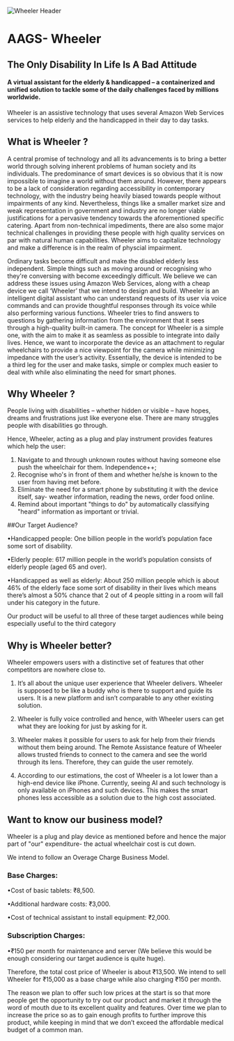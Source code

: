 ![Wheeler Header](https://github.com/akshatvg/AAGS-Wheeler/blob/master/header.png "Wheeler Header")

# AAGS- Wheeler

## The Only Disability In Life Is A Bad Attitude

#### A virtual assistant for the elderly & handicapped – a containerized and unified solution to tackle some of the daily challenges faced by millions worldwide. 

Wheeler is an assistive technology that uses several Amazon Web Services services to help elderly and the handicapped in their day to day tasks.


## What is Wheeler ?

A central promise of technology and all its advancements is to bring a better world through solving inherent problems of human society and its individuals. The predominance of smart devices is so obvious that it is now impossible to imagine a world without them around. However, there appears to be a lack of consideration regarding accessibility in contemporary technology, with the industry being heavily biased towards people without impairments of any kind. Nevertheless, things like a smaller market size and weak representation in government and industry are no longer viable justifications for a pervasive tendency towards the aforementioned specific catering. Apart from non-technical impediments, there are also some major technical challenges in providing these people with high quality services on par with natural human capabilities. Wheeler aims to capitalize technology and make a difference is in the realm of physcial impairment. 

Ordinary tasks become difficult and make the disabled elderly less independent. Simple things such as moving around or recognising who they're conversing with become exceedingly difficult. We believe we can address these issues using Amazon Web Services, along with a cheap device we call ‘Wheeler’ that we intend to design and build. Wheeler is an intelligent digital assistant who can understand requests of its user via voice commands and can provide thoughtful responses through its voice while also performing various functions. Wheeler tries to find answers to questions by gathering information from the environment that it sees through a high-quality built-in camera. The concept for Wheeler is a simple one, with the aim to make it as seamless as possible to integrate into daily lives. Hence, we want to incorporate the device as an attachment to regular wheelchairs to provide a nice viewpoint for the camera while minimizing impedance with the user’s activity. Essentially, the device is intended to be a third leg for the user and make tasks, simple or complex much easier to deal with while also eliminating the need for smart phones.


## Why Wheeler ?

People living with disabilities – whether hidden or visible – have hopes, dreams and frustrations just like everyone else. There are many struggles people with disabilities go through. 

Hence, Wheeler, acting as a plug and play instrument provides features which help the user:
1) Navigate to and through unknown routes without having someone else push the wheelchair for them. 
                             Independence++;
2) Recognise who's in front of them and whether he/she is known to the user from having met before.
3) Eliminate the need for a smart phone by substituting it with the device itself, say- weather information, reading the news, order food online.
4) Remind about important "things to do" by automatically classifying "heard" information as important or trivial.


##Our Target Audience?

•Handicapped people: One billion people in the world’s population face some sort of disability. 

•Elderly people: 617 million people in the world’s population consists of elderly people (aged 65 and over). 

•Handicapped as well as elderly: About 250 million people which is about 46% of the elderly face some sort of disability in their lives which means there’s almost a 50% chance that 2 out of 4 people sitting in a room will fall under his category in the future. 

Our product will be useful to all three of these target audiences while being especially useful to the third category


## Why is Wheeler better?

Wheeler empowers users with a distinctive set of features that other competitors are nowhere close to.

1. It’s all about the unique user experience that Wheeler delivers. Wheeler is supposed to be like a buddy who is
there to support and guide its users. It is a new platform and isn’t comparable to any other existing
solution. 

2. Wheeler is fully voice controlled and hence, with Wheeler users can get what they are looking for just by asking for it.

3. Wheeler makes it possible for users to ask for help from their friends without them being around. The Remote
Assistance feature of Wheeler allows trusted friends to connect to the camera and see the world through its
lens. Therefore, they can guide the user remotely.

4. According to our estimations, the cost of Wheeler is a lot lower than a high-end device like iPhone. Currently,
seeing AI and such technology is only available on iPhones and such devices. This makes the smart phones less accessible as a solution due to the high cost associated.

## Want to know our business model?

Wheeler is a plug and play device as mentioned before and hence the major part of "our" expenditure- the actual wheelchair cost is cut down. 

We intend to follow an Overage Charge Business Model.

### Base Charges:

•Cost of basic tablets: ₹8,500. 

•Additional hardware costs: ₹3,000. 

•Cost of technical assistant to install equipment: ₹2,000. 

### Subscription Charges:

•₹150 per month for maintenance and server (We believe this would be enough considering our target audience is quite huge). 

Therefore, the total cost price of Wheeler is about ₹13,500. We intend to sell Wheeler for ₹15,000 as a base charge while also charging ₹150 per month. 

The reason we plan to offer such low prices at the start is so that more people get the opportunity to try out our product and market it through the word of mouth due to its excellent quality and features. Over time we plan to increase the price so as to gain enough profits to further improve this product, while keeping in mind that we don’t exceed the affordable medical budget of a common man.
